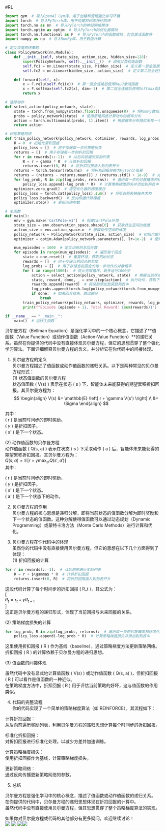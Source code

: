 #RL 

```python
import gym  # 导入OpenAI Gym库，用于创建和管理强化学习环境
import torch  # 导入PyTorch库，用于构建和训练神经网络
import torch.nn as nn  # 导入PyTorch的神经网络模块
import torch.optim as optim  # 导入PyTorch的优化器模块
import torch.nn.functional as F  # 导入PyTorch的函数模块，包含激活函数等
import numpy as np  # 导入NumPy库，用于数值计算

# 定义深度网络策略
class PolicyNetwork(nn.Module):
    def __init__(self, state_size, action_size, hidden_size=128):
        super(PolicyNetwork, self).__init__()  # 调用父类构造函数
        self.fc1 = nn.Linear(state_size, hidden_size)  # 定义第一层全连接层，输入大小为state_size，输出大小为hidden_size
        self.fc2 = nn.Linear(hidden_size, action_size)  # 定义第二层全连接层，输入大小为hidden_size，输出大小为action_size

    def forward(self, x):
        x = F.relu(self.fc1(x))  # 第一层全连接后使用ReLU激活函数
        x = F.softmax(self.fc2(x), dim=-1)  # 第二层全连接后使用Softmax函数，输出动作的概率分布
        return x

# 选择动作
def select_action(policy_network, state):
    state = torch.from_numpy(state).float().unsqueeze(0)  # 将NumPy数组转换为PyTorch张量，并增加一个维度（batch维度）
    probs = policy_network(state)  # 使用策略网络计算动作的概率分布
    action = torch.multinomial(probs, 1).item()  # 根据概率分布随机采样一个动作
    return action

# 训练策略网络
def train_policy_network(policy_network, optimizer, rewards, log_probs, gamma=0.99):
    R = 0  # 初始化累积回报
    policy_loss = []  # 用于存储每一步的策略损失
    returns = []  # 用于存储每一步的折扣回报
    for r in rewards[::-1]:  # 从后向前遍历奖励列表
        R = r + gamma * R  # 计算折扣回报
        returns.insert(0, R)  # 将折扣回报插入到列表开头
    returns = torch.tensor(returns)  # 将折扣回报转换为PyTorch张量
    returns = (returns - returns.mean()) / (returns.std() + 1e-9)  # 对折扣回报进行标准化处理
    for log_prob, R in zip(log_probs, returns):  # 遍历每一步的对数概率和标准化后的折扣回报
        policy_loss.append(-log_prob * R)  # 计算策略梯度损失并添加到列表中
    optimizer.zero_grad()  # 清空优化器的梯度缓存
    policy_loss = torch.cat(policy_loss).sum()  # 将所有损失拼接并求和
    policy_loss.backward()  # 反向传播计算梯度
    optimizer.step()  # 更新网络参数

# 主函数
def main():
    env = gym.make('CartPole-v1')  # 创建CartPole环境
    state_size = env.observation_space.shape[0]  # 获取状态空间的维度
    action_size = env.action_space.n  # 获取动作空间的维度
    policy_network = PolicyNetwork(state_size, action_size)  # 初始化策略网络
    optimizer = optim.Adam(policy_network.parameters(), lr=1e-2)  # 使用Adam优化器

    num_episodes = 1000  # 定义训练的总回合数
    for episode in range(num_episodes):  # 遍历每个回合
        state = env.reset()  # 重置环境，获取初始状态
        rewards = []  # 用于存储当前回合的奖励
        log_probs = []  # 用于存储当前回合的每一步动作的对数概率
        for t in range(1000):  # 防止无限循环，最多运行1000步
            action = select_action(policy_network, state)  # 根据当前状态选择动作
            state, reward, done, _ = env.step(action)  # 执行动作，获取下一个状态、奖励和是否结束的标志
            rewards.append(reward)  # 将奖励添加到奖励列表中
            log_probs.append(torch.log(policy_network(torch.from_numpy(state).float().unsqueeze(0))[0, action]))  # 计算当前动作的对数概率并添加到列表中
            if done:  # 如果回合结束，跳出循环
                break
        train_policy_network(policy_network, optimizer, rewards, log_probs)  # 训练策略网络
        print(f"Episode {episode + 1}, Total Reward: {sum(rewards)}")  # 打印当前回合的总奖励

if __name__ == "__main__":
    main()  # 运行主函数

```

贝尔曼方程（Bellman Equation）是强化学习中的一个核心概念，它描述了**值函数（Value Function）或动作值函数（Action-Value Function）**的递归关系。虽然在你提供的代码中没有直接体现贝尔曼方程，但它的思想贯穿了整个强化学习算法。下面详细解释贝尔曼方程的含义，并分析它在你代码中的间接体现。

1. 贝尔曼方程的定义  
贝尔曼方程描述了值函数或动作值函数的递归关系。以下是两种常见的贝尔曼方程形式：  
(1) 状态值函数的贝尔曼方程  
状态值函数 ( V(s) ) 表示在状态 ( s ) 下，智能体未来能获得的期望累积折扣回报。其贝尔曼方程为：  
$$
\begin{align}
V(s) &= \mathbb{E} \left[ r + \gamma V(s') \right]  \\
&= \Sigma
\end{align}
$$



其中：  
( r ) 是当前时间步的即时奖励。  
( $\gamma$ ) 是折扣因子。  
( s' ) 是下一个状态。

(2) 动作值函数的贝尔曼方程  
动作值函数 ( Q(s, a) ) 表示在状态 ( s ) 下采取动作 ( a ) 后，智能体未来能获得的期望累积折扣回报。其贝尔曼方程为：  
$Q(s, a) = \mathbb{E} \left[ r + \gamma \max_{a'} Q(s', a') \right]$  
其中：

( r ) 是当前时间步的即时奖励。  
( $\gamma$ ) 是折扣因子。  
( s' ) 是下一个状态。  
( a' ) 是下一个状态下的动作。

2. 贝尔曼方程的作用  
贝尔曼方程的核心思想是递归分解，即将当前状态的值函数分解为即时奖励和下一个状态的值函数。这种分解使得值函数可以通过动态规划（Dynamic Programming）或蒙特卡洛方法（Monte Carlo Methods）进行计算和优化。

3. 贝尔曼方程在你代码中的体现  
虽然你的代码中没有直接使用贝尔曼方程，但它的思想在以下几个方面得到了体现：  
(1) 折扣回报的计算

```python
for r in rewards[::-1]:  # 从后向前遍历奖励列表
    R = r + $\gamma$ * R  # 计算折扣回报
    returns.insert(0, R)  # 将折扣回报插入到列表开头

```

这段代码计算了每个时间步的折扣回报 ( R_t )，其公式为：  
[  
$R_t = r_t + \gamma R_{t+1}$  
]  
这正是贝尔曼方程的递归形式，体现了当前回报与未来回报的关系。

(2) 策略梯度损失的计算

```python
for log_prob, R in zip(log_probs, returns):  # 遍历每一步的对数概率和标准化后的折扣回报
    policy_loss.append(-log_prob * R)  # 计算策略梯度损失并添加到列表中
```

这里使用折扣回报 ( R ) 作为基线（baseline），通过策略梯度方法更新策略网络。  
折扣回报 ( R ) 的计算依赖于贝尔曼方程的递归思想。

(3) 值函数的间接体现

虽然代码中没有显式地计算值函数 ( V(s) ) 或动作值函数 ( Q(s, a) )，但折扣回报 ( R ) 可以看作是值函数的一种近似。  
在策略梯度方法中，折扣回报 ( R ) 用于评估当前策略的好坏，这与值函数的作用类似。

4. 代码的完整流程  
你的代码实现了一个简单的策略梯度算法（如 REINFORCE），其流程如下：

计算折扣回报：  
从后向前遍历奖励列表，利用贝尔曼方程的递归思想计算每个时间步的折扣回报。

标准化折扣回报：  
对折扣回报进行标准化处理，以减少方差并加速训练。

计算策略梯度损失：  
使用折扣回报作为基线，计算策略梯度损失。

更新策略网络：  
通过反向传播更新策略网络的参数。

5. 总结

贝尔曼方程是强化学习中的核心概念，描述了值函数或动作值函数的递归关系。  
在你提供的代码中，贝尔曼方程的递归思想体现在折扣回报的计算中。  
虽然代码中没有直接使用贝尔曼方程，但其思想贯穿了整个策略梯度算法的实现。

如果你对贝尔曼方程或代码的其他部分有更多疑问，欢迎继续讨论！  
![](https://raw.githubusercontent.com/Tendourisu/images/master/202501131343675.png) ![](https://raw.githubusercontent.com/Tendourisu/images/master/202501131343384.png) ![](https://raw.githubusercontent.com/Tendourisu/images/master/202501131344108.png)![](https://raw.githubusercontent.com/Tendourisu/images/master/202501131344331.png)
